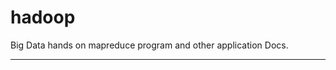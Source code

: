 # hadoop
Big Data hands on mapreduce program and other application Docs.

***************************************************************
